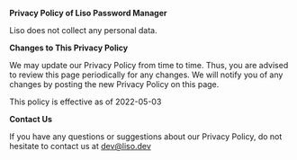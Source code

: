 **Privacy Policy of Liso Password Manager**

Liso does not collect any personal data.

**Changes to This Privacy Policy**

We may update our Privacy Policy from time to time. Thus, you are advised to review this page periodically for any changes. We will notify you of any changes by posting the new Privacy Policy on this page.

This policy is effective as of 2022-05-03

**Contact Us**

If you have any questions or suggestions about our Privacy Policy, do not hesitate to contact us at dev@liso.dev
